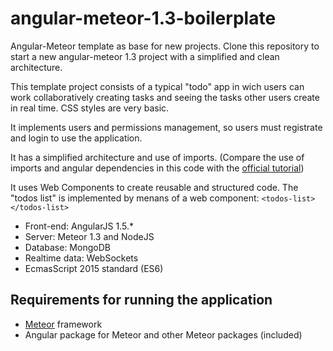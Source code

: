 # angular-meteor-1.3-boilerplate
Angular-Meteor template as base for new projects. Clone this repository to start a new angular-meteor 1.3 project with a simplified and clean architecture.

This template project consists of a typical "todo" app in wich users can work collaboratively creating tasks and seeing the tasks other users create in real time. CSS styles are very basic.

It implements users and permissions management, so users must registrate and login to use the application.

It has a simplified architecture and use of imports. (Compare the use of imports and angular dependencies in this code with the [official tutorial](https://www.meteor.com/tutorials/angular/creating-an-app))

It uses Web Components to create reusable and structured code. The "todos list" is implemented by menans of a web component: `<todos-list></todos-list>`

- Front-end: AngularJS 1.5.*
- Server: Meteor 1.3 and NodeJS
- Database: MongoDB
- Realtime data: WebSockets
- EcmasScript 2015 standard (ES6)


## Requirements for running the application

- [Meteor](http://www.meteor.com) framework 
- Angular package for Meteor and other Meteor packages (included)